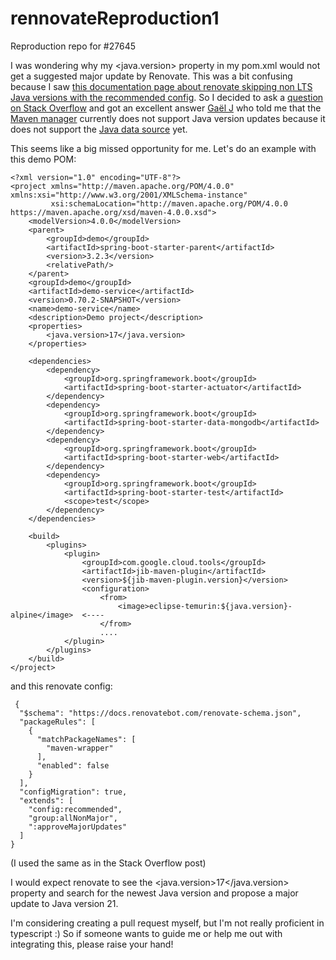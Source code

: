 # rennovateReproduction1
Reproduction repo for #27645


I was wondering why my <java.version> property in my pom.xml would not get a suggested major update by Renovate.
This was a bit confusing because I saw [this documentation page about renovate skipping non LTS Java versions with the recommended config](https://docs.renovatebot.com/java/#maven). 
So I decided to ask a [question on Stack Overflow](https://stackoverflow.com/questions/78067595/how-to-get-renovate-to-update-the-java-version-in-my-pom-xml/78076990) and got an excellent answer [Gaël J](https://stackoverflow.com/users/5389127/ga%c3%abl-j) who told me that the [Maven manager](https://docs.renovatebot.com/modules/manager/maven/) currently does not support Java version updates because it does not support the [Java data source](https://docs.renovatebot.com/modules/datasource/java-version/) yet.

This seems like a big missed opportunity for me. 
Let's do an example with this demo POM:

```
<?xml version="1.0" encoding="UTF-8"?>
<project xmlns="http://maven.apache.org/POM/4.0.0" xmlns:xsi="http://www.w3.org/2001/XMLSchema-instance"
         xsi:schemaLocation="http://maven.apache.org/POM/4.0.0 https://maven.apache.org/xsd/maven-4.0.0.xsd">
    <modelVersion>4.0.0</modelVersion>
    <parent>
        <groupId>demo</groupId>
        <artifactId>spring-boot-starter-parent</artifactId>
        <version>3.2.3</version>
        <relativePath/>
    </parent>
    <groupId>demo</groupId>
    <artifactId>demo-service</artifactId>
    <version>0.70.2-SNAPSHOT</version>
    <name>demo-service</name>
    <description>Demo project</description>
    <properties>
        <java.version>17</java.version>
    </properties>

    <dependencies>
        <dependency>
            <groupId>org.springframework.boot</groupId>
            <artifactId>spring-boot-starter-actuator</artifactId>
        </dependency>
        <dependency>
            <groupId>org.springframework.boot</groupId>
            <artifactId>spring-boot-starter-data-mongodb</artifactId>
        </dependency>
        <dependency>
            <groupId>org.springframework.boot</groupId>
            <artifactId>spring-boot-starter-web</artifactId>
        </dependency>
        <dependency>
            <groupId>org.springframework.boot</groupId>
            <artifactId>spring-boot-starter-test</artifactId>
            <scope>test</scope>
        </dependency>
    </dependencies>

    <build>
        <plugins>
            <plugin>
                <groupId>com.google.cloud.tools</groupId>
                <artifactId>jib-maven-plugin</artifactId>
                <version>${jib-maven-plugin.version}</version>
                <configuration>
                    <from>
                        <image>eclipse-temurin:${java.version}-alpine</image>  <----
                    </from>
                    ....
            </plugin>
        </plugins>
    </build>
</project>
```

and this renovate config:

```
 {
  "$schema": "https://docs.renovatebot.com/renovate-schema.json",
  "packageRules": [
    {
      "matchPackageNames": [
        "maven-wrapper"
      ],
      "enabled": false
    }
  ],
  "configMigration": true,
  "extends": [
    "config:recommended",
    "group:allNonMajor",
    ":approveMajorUpdates"
  ]
}
```
(I used the same as in the Stack Overflow post)

I would expect renovate to see the <java.version>17</java.version> property and search for the newest Java version and propose a major update to Java version 21.

I'm considering creating a pull request myself, but I'm not really proficient in typescript :)
So if someone wants to guide me or help me out with integrating this, please raise your hand!
